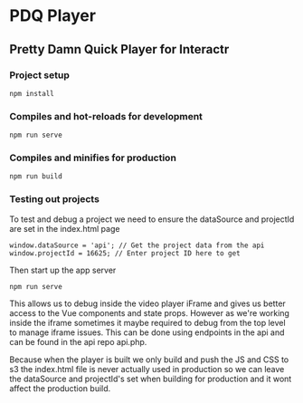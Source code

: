 # PDQ Player 
## Pretty Damn Quick Player for Interactr

### Project setup
```
npm install
```

### Compiles and hot-reloads for development
```
npm run serve
```

### Compiles and minifies for production
```
npm run build
```

### Testing out projects
To test and debug a project we need to ensure the dataSource and projectId are set in the index.html page
```
window.dataSource = 'api'; // Get the project data from the api
window.projectId = 16625; // Enter project ID here to get
```
Then start up the app server 
````
npm run serve
````
This allows us to debug inside the video player iFrame and gives us better access to the Vue components and state props. However as we're working 
inside the iframe sometimes it maybe required to debug from the top level to manage iframe issues. This can be done using endpoints in the api and can be
found in the api repo api.php.

Because when the player is built we only build and push the JS and CSS to s3 the index.html file is never actually used in production so we can leave the dataSource and projectId's
set when building for production and it wont affect the production build.

